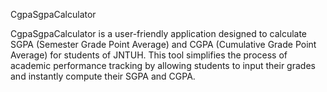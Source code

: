 CgpaSgpaCalculator

CgpaSgpaCalculator is a user-friendly application designed to calculate SGPA (Semester Grade Point Average) and CGPA (Cumulative Grade Point Average) for students of JNTUH. This tool simplifies the process of academic performance tracking by allowing students to input their grades and instantly compute their SGPA and CGPA.
